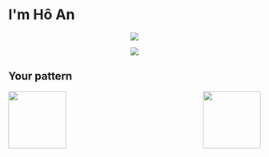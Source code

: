 # I'm Hô An

<div width="100%" align="center">

<a align="left" width="50%" href="https://github.com/anhocva214/pattern-nodejs-ts" >
    <img src="https://github-readme-stats.vercel.app/api?username=anhocva214&show_icons=true&hide_border=true&theme=react">
</a>

<a align="right" width="50%" href="https://github.com/anhocva214/pattern-nextjs-ts" ><img  src="https://github-readme-stats.vercel.app/api/top-langs/?username=anhocva214&hide=c%23,powershell,Mathematica,Ruby,Objective-C,Objective-C%2b%2b,Cuda,Tcl,TeX,Roff,PlSQL&title_color=61dafb&text_color=ffffff&icon_color=61dafb&bg_color=20232a&langs_count=8&layout=compact&border_color=61dafb&hide_border=true" ></a>

</div>



## Your pattern


<div width="100%" align="center">
    <a align="left" href="https://github.com/anhocva214/pattern-nodejs-ts" ><img align="left" height="115" src="https://github-readme-stats.vercel.app/api/pin/?username=anhocva214&repo=pattern-nodejs-ts&theme=react&border_color=61dafb&border_radius=10"></a>
    
  <a align="right" href="https://github.com/anhocva214/pattern-nextjs-ts" ><img align="right" height="115" src="https://github-readme-stats.vercel.app/api/pin/?username=anhocva214&repo=pattern-nextjs-ts&theme=react&border_color=61dafb&border_radius=10"></a>
</div>

<br/><br/><br/><br/><br/><br/>





